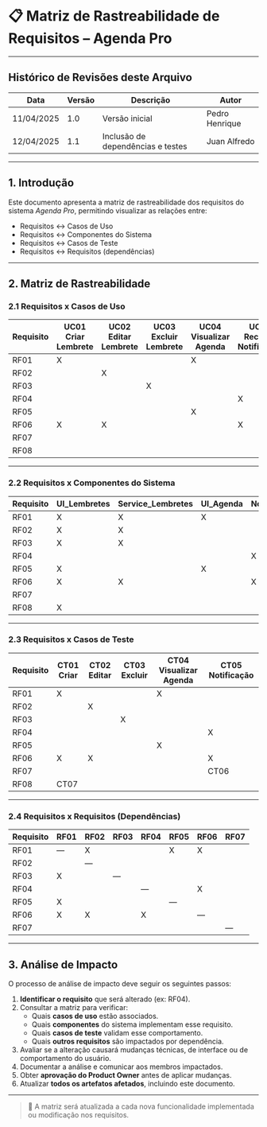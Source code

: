 # 📋 Matriz de Rastreabilidade de Requisitos – Agenda Pro

---

## Histórico de Revisões deste Arquivo

| Data       | Versão | Descrição             | Autor           |
|------------|--------|-----------------------|-----------------|
| 11/04/2025 | 1.0    | Versão inicial        | Pedro Henrique  |
| 12/04/2025 | 1.1    | Inclusão de dependências e testes | Juan Alfredo   |

---

## 1. Introdução

Este documento apresenta a matriz de rastreabilidade dos requisitos do sistema *Agenda Pro*, permitindo visualizar as relações entre:

- Requisitos ↔ Casos de Uso  
- Requisitos ↔ Componentes do Sistema  
- Requisitos ↔ Casos de Teste  
- Requisitos ↔ Requisitos (dependências)

---

## 2. Matriz de Rastreabilidade

### 2.1 Requisitos x Casos de Uso

| Requisito | UC01 Criar Lembrete | UC02 Editar Lembrete | UC03 Excluir Lembrete | UC04 Visualizar Agenda | UC05 Receber Notificação |
|-----------|---------------------|----------------------|------------------------|--------------------------|---------------------------|
| RF01      | X                   |                      |                        | X                        |                           |
| RF02      |                     | X                    |                        |                          |                           |
| RF03      |                     |                      | X                      |                          |                           |
| RF04      |                     |                      |                        |                          | X                         |
| RF05      |                     |                      |                        | X                        |                           |
| RF06      | X                   | X                    |                        |                          | X                         |
| RF07      |                     |                      |                        |                          |                           |
| RF08      |                     |                      |                        |                          |                           |

---

### 2.2 Requisitos x Componentes do Sistema

| Requisito | UI_Lembretes | Service_Lembretes | UI_Agenda | NotificationService | AuthModule |
|-----------|--------------|-------------------|-----------|----------------------|-------------|
| RF01      | X            | X                 | X         |                      |             |
| RF02      | X            | X                 |           |                      |             |
| RF03      | X            | X                 |           |                      |             |
| RF04      |              |                   |           | X                    |             |
| RF05      | X            |                   | X         |                      |             |
| RF06      | X            | X                 |           | X                    |             |
| RF07      |              |                   |           |                      | X           |
| RF08      | X            |                   |           |                      |             |

---

### 2.3 Requisitos x Casos de Teste

| Requisito | CT01 Criar | CT02 Editar | CT03 Excluir | CT04 Visualizar Agenda | CT05 Notificação |
|-----------|------------|-------------|--------------|-------------------------|------------------|
| RF01      | X          |             |              | X                       |                  |
| RF02      |            | X           |              |                         |                  |
| RF03      |            |             | X            |                         |                  |
| RF04      |            |             |              |                         | X                |
| RF05      |            |             |              | X                       |                  |
| RF06      | X          | X           |              |                         | X                |
| RF07      |            |             |              |                         | CT06             |
| RF08      | CT07       |             |              |                         |                  |

---

### 2.4 Requisitos x Requisitos (Dependências)

| Requisito | RF01 | RF02 | RF03 | RF04 | RF05 | RF06 | RF07 |
|-----------|------|------|------|------|------|------|------|
| RF01      | —    | X    |      |      | X    | X    |      |
| RF02      |      | —    |      |      |      |      |      |
| RF03      | X    |      | —    |      |      |      |      |
| RF04      |      |      |      | —    |      | X    |      |
| RF05      | X    |      |      |      | —    |      |      |
| RF06      | X    | X    |      | X    |      | —    |      |
| RF07      |      |      |      |      |      |      | —    |

---

## 3. Análise de Impacto

O processo de análise de impacto deve seguir os seguintes passos:

1. **Identificar o requisito** que será alterado (ex: RF04).
2. Consultar a matriz para verificar:
   - Quais **casos de uso** estão associados.
   - Quais **componentes** do sistema implementam esse requisito.
   - Quais **casos de teste** validam esse comportamento.
   - Quais **outros requisitos** são impactados por dependência.
3. Avaliar se a alteração causará mudanças técnicas, de interface ou de comportamento do usuário.
4. Documentar a análise e comunicar aos membros impactados.
5. Obter **aprovação do Product Owner** antes de aplicar mudanças.
6. Atualizar **todos os artefatos afetados**, incluindo este documento.

---

> 📌 A matriz será atualizada a cada nova funcionalidade implementada ou modificação nos requisitos.

